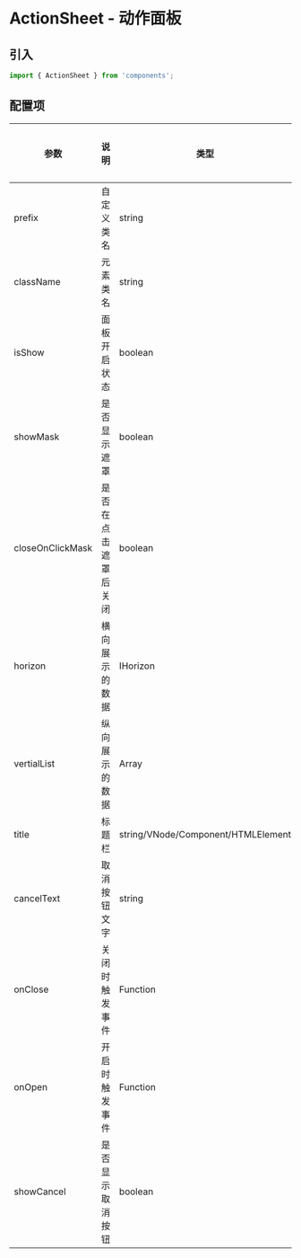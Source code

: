 # ActionSheet - 动作面板

## 引入
```jsx
import { ActionSheet } from 'components';
```

## 配置项
| 参数 | 说明 | 类型 | 默认值 |备选值 | 是否必须 |
| --- | --- | --- | --- | --- | --- |
| prefix | 自定义类名 | string | `'caf-actsheet'` | - | ❌ |
| className | 元素类名 | string | - | - | ❌ |
| isShow | 面板开启状态 | boolean | `false` | - | ❌ |
| showMask | 是否显示遮罩 | boolean | `true` | - | ❌ |
| closeOnClickMask | 是否在点击遮罩后关闭 | boolean | `true` | - | ❌ |
| horizon | 横向展示的数据 | IHorizon | - | - | ✅  |
| vertialList | 纵向展示的数据 | Array | - | - | ✅  |
| title | 标题栏 | string/VNode/Component/HTMLElement | - | - | ❌ |
| cancelText | 取消按钮文字 | string | `'取消'` | - | ❌ |
| onClose | 关闭时触发事件 | Function | - | - | ❌ |
| onOpen | 开启时触发事件 | Function | - | - | ❌ |
| showCancel | 是否显示取消按钮 | boolean | `true` | - | ❌ |
